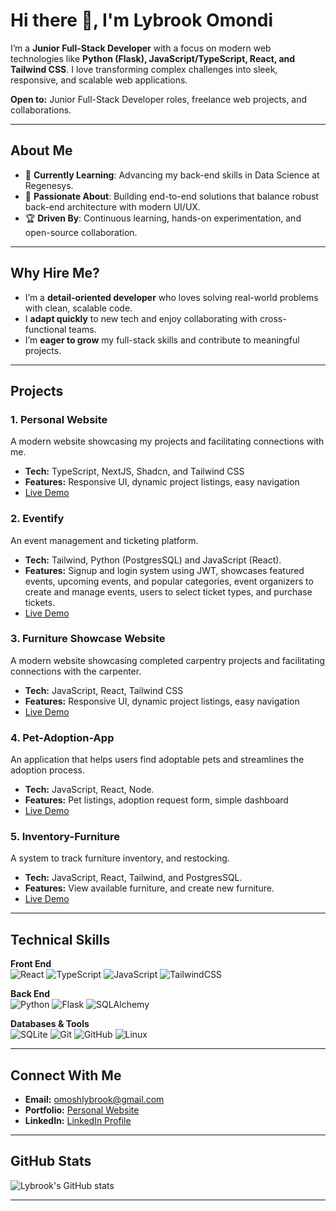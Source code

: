 # Hi there 👋, I'm Lybrook Omondi

I’m a **Junior Full-Stack Developer** with a focus on modern web technologies like **Python (Flask), JavaScript/TypeScript, React, and Tailwind CSS**. I love transforming complex challenges into sleek, responsive, and scalable web applications.

**Open to:** Junior Full-Stack Developer roles, freelance web projects, and collaborations.

---

## About Me
- 🏫 **Currently Learning**: Advancing my back-end skills in Data Science at Regenesys.
- 🚀 **Passionate About**: Building end-to-end solutions that balance robust back-end architecture with modern UI/UX.
- 🏆 **Driven By**: Continuous learning, hands-on experimentation, and open-source collaboration.

---

## Why Hire Me?
- I’m a **detail-oriented developer** who loves solving real-world problems with clean, scalable code.
- I **adapt quickly** to new tech and enjoy collaborating with cross-functional teams.
- I’m **eager to grow** my full-stack skills and contribute to meaningful projects.

---

## Projects

### 1. Personal Website
A modern website showcasing my projects and facilitating connections with me.

- **Tech:** TypeScript, NextJS, Shadcn, and Tailwind CSS  
- **Features:** Responsive UI, dynamic project listings, easy navigation  
- [Live Demo](https://lybrooks-portfolio.vercel.app/) 

### 2. Eventify
An event management and ticketing platform.

- **Tech:** Tailwind, Python (PostgresSQL) and JavaScript (React).  
- **Features:** Signup and login system using JWT, showcases featured events, upcoming events, and popular categories, event organizers to create and manage events, users to select ticket types, and purchase tickets.   
- [Live Demo](https://group-5-git-main-irine-kimetos-projects.vercel.app/)

### 3. Furniture Showcase Website
A modern website showcasing completed carpentry projects and facilitating connections with the carpenter.

- **Tech:** JavaScript, React, Tailwind CSS  
- **Features:** Responsive UI, dynamic project listings, easy navigation  
- [Live Demo](https://kosalas.vercel.app/)

### 4. Pet-Adoption-App
An application that helps users find adoptable pets and streamlines the adoption process.

- **Tech:** JavaScript, React, Node. 
- **Features:** Pet listings, adoption request form, simple dashboard  
- [Live Demo](https://pet-adoption-app-seven.vercel.app/)

### 5. Inventory-Furniture
A system to track furniture inventory, and restocking.

- **Tech:** JavaScript, React, Tailwind, and PostgresSQL.   
- **Features:** View available furniture, and create new furniture.  
- [Live Demo](https://e-commerce-furniture-six.vercel.app/products)
---

## Technical Skills

**Front End**  
![React](https://img.shields.io/badge/-React-61DAFB?logo=react&logoColor=white) 
![TypeScript](https://img.shields.io/badge/-TypeScript-3178C6?logo=typescript&logoColor=white) 
![JavaScript](https://img.shields.io/badge/-JavaScript-F7DF1E?logo=javascript&logoColor=black) 
![TailwindCSS](https://img.shields.io/badge/-TailwindCSS-38B2AC?logo=tailwind-css&logoColor=white)

**Back End**  
![Python](https://img.shields.io/badge/-Python-3776AB?logo=python&logoColor=white) 
![Flask](https://img.shields.io/badge/-Flask-000?logo=flask&logoColor=white) 
![SQLAlchemy](https://img.shields.io/badge/-SQLAlchemy-FCA121?logo=python&logoColor=white)

**Databases & Tools**  
![SQLite](https://img.shields.io/badge/-SQLite-003B57?logo=sqlite&logoColor=white) 
![Git](https://img.shields.io/badge/-Git-F05032?logo=git&logoColor=white) 
![GitHub](https://img.shields.io/badge/-GitHub-181717?logo=github&logoColor=white)
![Linux](https://img.shields.io/badge/-Linux-FCC624?logo=linux&logoColor=black)

---

## Connect With Me
- **Email:** [omoshlybrook@gmail.com](mailto:omoshlybrook@gmail.com)
- **Portfolio:** [Personal Website](https://lybrooks-portfolio.vercel.app)
- **LinkedIn:** [LinkedIn Profile](https://www.linkedin.com/in/lybrook-omondi-51601a20b/) 

---

## GitHub Stats
![Lybrook's GitHub stats](https://github-readme-stats.vercel.app/api?username=Lybrook&show_icons=true&theme=radical)

---
